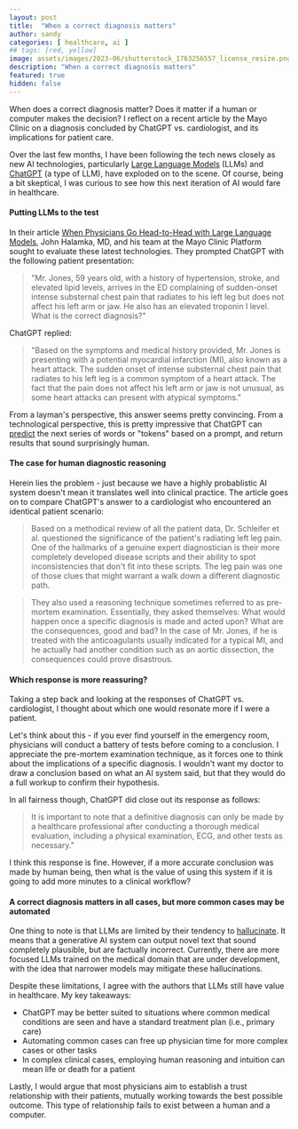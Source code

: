 ```yaml
---
layout: post
title:  "When a correct diagnosis matters"
author: sandy
categories: [ healthcare, ai ]
## tags: [red, yellow]
image: assets/images/2023-06/shutterstock_1763256557_license_resize.png
description: "When a correct diagnosis matters"
featured: true
hidden: false
---
```


When does a correct diagnosis matter?  Does it matter if a human or computer makes the decision?  I reflect on a recent article by the Mayo Clinic on a diagnosis concluded by ChatGPT vs. cardiologist, and its implications for patient care.

Over the last few months, I have been following the tech news closely as new AI technologies, particularly [Large Language Models](https://en.wikipedia.org/wiki/Large_language_model) (LLMs) and [ChatGPT](https://en.wikipedia.org/wiki/ChatGPT) (a type of LLM), have exploded on to the scene.  Of course, being a bit skeptical, I was curious to see how this next iteration of AI would fare in healthcare.


#### Putting LLMs to the test

In their article [When Physicians Go Head-to-Head with Large Language Models](https://www.mayoclinicplatform.org/2023/05/10/when-physicians-go-head-to-head-with-large-language-models), John Halamka, MD, and his team at the Mayo Clinic Platform sought to evaluate these latest technologies.  They prompted ChatGPT with the following patient presentation:

> "Mr. Jones, 59 years old, with a history of hypertension, stroke, and elevated lipid levels, arrives in the ED complaining of sudden-onset intense substernal chest pain that radiates to his left leg but does not affect his left arm or jaw. He also has an elevated troponin I level. What is the correct diagnosis?" 

ChatGPT replied: 

> "Based on the symptoms and medical history provided, Mr. Jones is presenting with a potential myocardial infarction (MI), also known as a heart attack. The sudden onset of intense substernal chest pain that radiates to his left leg is a common symptom of a heart attack. The fact that the pain does not affect his left arm or jaw is not unusual, as some heart attacks can present with atypical symptoms."

From a layman's perspective, this answer seems pretty convincing.  From a technological perspective, this is pretty impressive that ChatGPT can [predict](https://writings.stephenwolfram.com/2023/02/what-is-chatgpt-doing-and-why-does-it-work/) the next series of words or "tokens" based on a prompt, and return results that sound surprisingly human.  

#### The case for human diagnostic reasoning

Herein lies the problem - just because we have a highly probablistic AI system doesn't mean it translates well into clinical practice.  The article goes on to compare ChatGPT's answer to a cardiologist who encountered an identical patient scenario: 

> Based on a methodical review of all the patient data, Dr. Schleifer et al. questioned the significance of the patient's radiating left leg pain. One of the hallmarks of a genuine expert diagnostician is their more completely developed disease scripts and their ability to spot inconsistencies that don't fit into these scripts. The leg pain was one of those clues that might warrant a walk down a different diagnostic path.

> They also used a reasoning technique sometimes referred to as pre-mortem examination. Essentially, they asked themselves: What would happen once a specific diagnosis is made and acted upon? What are the consequences, good and bad? In the case of Mr. Jones, if he is treated with the anticoagulants usually indicated for a typical MI, and he actually had another condition such as an aortic dissection, the consequences could prove disastrous.

#### Which response is more reassuring?

Taking a step back and looking at the responses of ChatGPT vs. cardiologist, I thought about which one would resonate more if I were a patient.  

Let's think about this - if you ever find yourself in the emergency room, physicians will conduct a battery of tests before coming to a conclusion.  I appreciate the pre-mortem examination technique, as it forces one to think about the implications of a specific diagnosis.  I wouldn't want my doctor to draw a conclusion based on what an AI system said, but that they would do a full workup to confirm their hypothesis.   

In all fairness though, ChatGPT did close out its response as follows: 

> It is important to note that a definitive diagnosis can only be made by a healthcare professional after conducting a thorough medical evaluation, including a physical examination, ECG, and other tests as necessary."  

I think this response is fine.  However, if a more accurate conclusion was made by human being, then what is the value of using this system if it is going to add more minutes to a clinical workflow?

#### A correct diagnosis matters in all cases, but more common cases may be automated

One thing to note is that LLMs are limited by their tendency to [hallucinate](https://spectrum.ieee.org/ai-hallucination).  It means that a generative AI system can output novel text that sound completely plausible, but are factually incorrect.  Currently, there are more focused LLMs trained on the medical domain that are under development, with the idea that narrower models may mitigate these hallucinations.

Despite these limitations, I agree with the authors that LLMs still have value in healthcare.  My key takeaways:
* ChatGPT may be better suited to situations where common medical conditions are seen and have a standard treatment plan (i.e., primary care) 
* Automating common cases can free up physician time for more complex cases or other tasks
* In complex clinical cases, employing human reasoning and intuition can mean life or death for a patient 

Lastly, I would argue that most physicians aim to establish a trust relationship with their patients, mutually working towards the best possible outcome.  This type of relationship fails to exist between a human and a computer.
